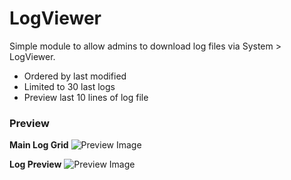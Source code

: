 # LogViewer

Simple module to allow admins to download log files via System > LogViewer.

* Ordered by last modified
* Limited to 30 last logs
* Preview last 10 lines of log file

### Preview

**Main Log Grid**
![Preview Image](https://i.imgur.com/yJLiScN.png "Preview of LogViewer")

**Log Preview**
![Preview Image](https://i.imgur.com/QD38PHS.png "Preview of LogViewer")